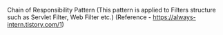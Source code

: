Chain of Responsibility Pattern (This pattern is applied to Filters structure such as Servlet Filter, Web Filter etc.)
(Reference - https://always-intern.tistory.com/1)
